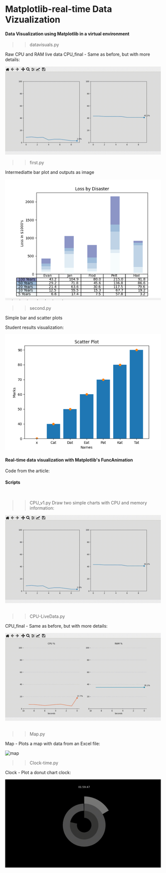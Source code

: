 # Matplotlib-real-time Data Vizualization

#### Data Visualization using Matplotlib in a virtual environment

>>datavisuals.py

Raw CPU and RAM live data
CPU_final - Same as before, but with more details:  

![cpu](resources/cpu_v1.gif)  


>>first.py

Intermediatte bar plot and outputs as image <br>  

![first](resources/first.PNG)  


>>second.py

Simple bar and scatter plots <br>  

Student results visualization:  

![second](resources/second.PNG)  





#### Real-time data visualization with Matplotlib's FuncAnimation

Code from the article:  


#### Scripts 
<br>

>> CPU_v1.py
Draw two simple charts with CPU and memory information:  <br> 

![cpu_v1](resources/cpu_v1.gif)  
<br>

>> CPU-LiveData.py

CPU_final - Same as before, but with more details:  <br>

![cpu](resources/cpulivedata.gif)  
<br>

>> Map.py

Map - Plots a map with data from an Excel file:   <br>

![map](resources/maps.gif) 
 <br> 

>> Clock-time.py

Clock - Plot a donut chart clock:   <br>

![clock](resources/clocktime.gif)  

